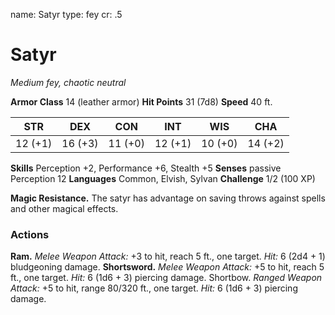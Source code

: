 name: Satyr
type: fey
cr: .5

# Satyr
_Medium fey, chaotic neutral_

**Armor Class** 14 (leather armor)
**Hit Points** 31 (7d8)
**Speed** 40 ft.

| STR     | DEX     | CON     | INT     | WIS     | CHA     |
|---------|---------|---------|---------|---------|---------|
| 12 (+1) | 16 (+3) | 11 (+0) | 12 (+1) | 10 (+0) | 14 (+2) |

**Skills** Perception +2, Performance +6, Stealth +5
**Senses** passive Perception 12
**Languages** Common, Elvish, Sylvan
**Challenge** 1/2 (100 XP)

**Magic Resistance.** The satyr has advantage on saving throws against spells and other magical effects.

### Actions
**Ram.** _Melee Weapon Attack:_ +3 to hit, reach 5 ft., one target. _Hit:_ 6 (2d4 + 1) bludgeoning damage.
**Shortsword.** _Melee Weapon Attack:_ +5 to hit, reach 5 ft., one target. _Hit:_ 6 (1d6 + 3) piercing damage. Shortbow. _Ranged Weapon Attack:_ +5 to hit, range 80/320 ft., one target. _Hit:_ 6 (1d6 + 3) piercing damage.
